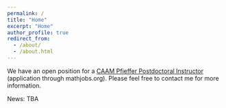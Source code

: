 ```yaml
---
permalink: /
title: "Home"
excerpt: "Home"
author_profile: true
redirect_from: 
  - /about/
  - /about.html
---
```


We have an open position for a [CAAM Pfieffer Postdoctoral Instructor](https://www.mathjobs.org/jobs/jobs/12232) (application through mathjobs.org). Please feel free to contact me for more information.


News: TBA
